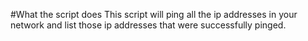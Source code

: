 #What the script does
This script will ping all the ip addresses in your network and list those ip addresses that were successfully pinged.
